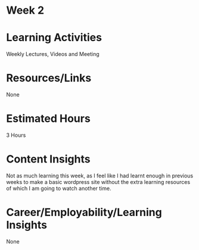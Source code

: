 **Week 2**
=====


**Learning Activities**
====================
Weekly Lectures, Videos and Meeting

**Resources/Links**
================
None

**Estimated Hours**
================
3 Hours

**Content Insights**
================
Not as much learning this week, as I feel like I had learnt enough in previous weeks to make a basic wordpress site without the extra learning resources of which I am going to watch another time.

**Career/Employability/Learning Insights**
=======================================
None
